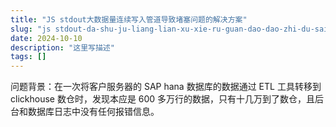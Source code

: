 ```yaml
---
title: "JS stdout大数据量连续写入管道导致堵塞问题的解决方案"
slug: "js stdout-da-shu-ju-liang-lian-xu-xie-ru-guan-dao-dao-zhi-du-sai-wen-ti-de-jie-jue-fang-an"
date: 2024-10-10
description: "这里写描述"
tags: []
---
```


问题背景：在一次将客户服务器的 SAP hana 数据库的数据通过 ETL 工具转移到 clickhouse 数仓时，发现本应是 600 多万行的数据，只有十几万到了数仓，且后台和数据库日志中没有任何报错信息。

<!-- truncate -->
